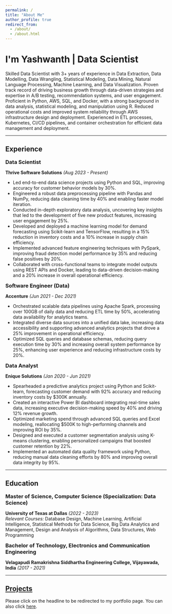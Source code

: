 ```yaml
---
permalink: /
title: "About Me"
author_profile: true
redirect_from: 
  - /about/
  - /about.html
---
```


# I'm Yashwanth | Data Scientist

Skilled Data Scientist with 3+ years of experience in Data Extraction, Data Modelling, Data Wrangling, Statistical Modeling, Data Mining, Natural Language Processing, Machine Learning, and Data Visualization. Proven track record of driving business growth through data-driven strategies and expertise in A/B testing, recommendation systems, and user engagement. Proficient in Python, AWS, SQL, and Docker, with a strong background in data analysis, statistical modeling, and manipulation using R. Reduced operational costs and improved system reliability through AWS infrastructure design and deployment. Experienced in ETL processes, Kubernetes, CI/CD pipelines, and container orchestration for efficient data management and deployment.

---

<style>
  h3, h4, h5, h6 {
    margin: 0;
  }
</style>

## Experience

### Data Scientist
**Thrive Software Solutions** *(Aug 2023 - Present)*

- Led end-to-end data science projects using Python and SQL, improving accuracy for customer behavior models by 30%.
- Engineered a robust data preprocessing pipeline with Pandas and NumPy, reducing data cleaning time by 40% and enabling faster model iteration.
- Conducted in-depth exploratory data analysis, uncovering key insights that led to the development of five new product features, increasing user engagement by 25%.
- Developed and deployed a machine learning model for demand forecasting using Scikit-learn and TensorFlow, resulting in a 15% reduction in inventory costs and a 10% increase in supply chain efficiency.
- Implemented advanced feature engineering techniques with PySpark, improving fraud detection model performance by 35% and reducing false positives by 20%.
- Collaborated with cross-functional teams to integrate model outputs using REST APIs and Docker, leading to data-driven decision-making and a 20% increase in overall operational efficiency.

### Software Engineer (Data)
**Accenture** *(Jun 2021 - Dec 2021)*

- Orchestrated scalable data pipelines using Apache Spark, processing over 100GB of daily data and reducing ETL time by 50%, accelerating data availability for analytics teams.
- Integrated diverse data sources into a unified data lake, increasing data accessibility and supporting advanced analytics projects that drove a 25% improvement in operational efficiency.
- Optimized SQL queries and database schemas, reducing query execution time by 30% and increasing overall system performance by 25%, enhancing user experience and reducing infrastructure costs by 20%.

### Data Analyst
**Enique Solutions** *(Jan 2020 - Jun 2021)*

- Spearheaded a predictive analytics project using Python and Scikit-learn, forecasting customer demand with 92% accuracy and reducing inventory costs by $300K annually.
- Created an interactive Power BI dashboard integrating real-time sales data, increasing executive decision-making speed by 40% and driving 12% revenue growth.
- Optimized marketing spend through advanced SQL queries and Excel modeling, reallocating $500K to high-performing channels and improving ROI by 35%.
- Designed and executed a customer segmentation analysis using K-means clustering, enabling personalized campaigns that boosted customer retention by 22%.
- Implemented an automated data quality framework using Python, reducing manual data cleaning efforts by 80% and improving overall data integrity by 95%.

---

## Education

### Master of Science, Computer Science (Specialization: Data Science)
**University of Texas at Dallas** *(2022 - 2023)*  
*Relevant Courses:* Database Design, Machine Learning, Artificial Intelligence, Statistical Methods for Data Science, Big Data Analytics and Management, Design and Analysis of Algorithms, Data Structures, Web Programming

### Bachelor of Technology, Electronics and Communication Engineering
**Velagapudi Ramakrishna Siddhartha Engineering College, Vijayawada, India** *(2017 - 2021)*

---

## [Projects](https://yash413.github.io/Projects/)

Please click on the headline to be redirected to my portfolio page. You can also click [here](https://yash413.github.io/Projects/).